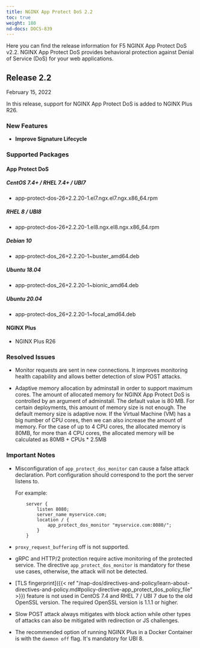 ```yaml
---
title: NGINX App Protect DoS 2.2
toc: true
weight: 180
nd-docs: DOCS-839
---
```


Here you can find the release information for F5 NGINX App Protect DoS v2.2. NGINX App Protect DoS provides behavioral protection against Denial of Service (DoS) for your web applications.

## Release 2.2

February 15, 2022

In this release, support for NGINX App Protect DoS is added to NGINX Plus R26.

### New Features

- **Improve Signature Lifecycle**

### Supported Packages

#### App Protect DoS

##### CentOS 7.4+ / RHEL 7.4+ / UBI7

- app-protect-dos-26+2.2.20-1.el7.ngx.el7.ngx.x86_64.rpm

##### RHEL 8 / UBI8

- app-protect-dos-26+2.2.20-1.el8.ngx.el8.ngx.x86_64.rpm

##### Debian 10

- app-protect-dos_26+2.2.20-1~buster_amd64.deb

##### Ubuntu 18.04

- app-protect-dos_26+2.2.20-1~bionic_amd64.deb

##### Ubuntu 20.04

- app-protect-dos_26+2.2.20-1~focal_amd64.deb

#### NGINX Plus

- NGINX Plus R26

### Resolved Issues

- Monitor requests are sent in new connections. It improves monitoring health capability and allows better detection of slow POST attacks.

- Adaptive memory allocation by adminstall in order to support maximum cores.
  The amount of allocated memory for NGINX App Protect DoS is controlled by an argument of adminstall.
  The default value is 80 MB. For certain deployments, this amount of memory size is not enough.  The default memory size is adaptive now. If the Virtual Machine (VM) has a big number of CPU cores, then we can also increase the amount of memory. For the case of up to 4 CPU cores, the allocated memory is 80MB, for more than 4 CPU cores, the allocated memory will be calculated as 80MB + CPUs * 2.5MB


### Important Notes

- Misconfiguration of `app_protect_dos_monitor` can cause a false attack declaration. Port configuration should correspond to the port the server listens to.

    For example:

    ```shell
        server {
            listen 8080;
            server_name myservice.com;
            location / {
                app_protect_dos_monitor "myservice.com:8080/";
            }
        }
    ```
- `proxy_request_buffering` off is not supported.

- gRPC and HTTP/2 protection require active monitoring of the protected service. The directive `app_protect_dos_monitor` is mandatory for these use cases, otherwise, the attack will not be detected.

- [TLS fingerprint]({{< ref "/nap-dos/directives-and-policy/learn-about-directives-and-policy.md#policy-directive-app_protect_dos_policy_file" >}}) feature is not used in CentOS 7.4 and RHEL 7 / UBI 7 due to the old OpenSSL version. The required OpenSSL version is 1.1.1 or higher.

- Slow POST attack always mitigates with block action while other types of attacks can also be mitigated with redirection or JS challenges.

- The recommended option of running NGINX Plus in a Docker Container is with the `daemon off` flag. It's mandatory for UBI 8.
